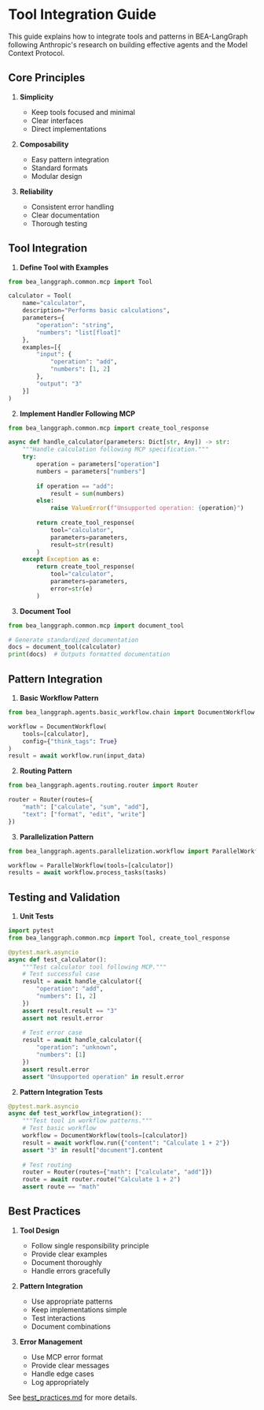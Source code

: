 # Tool Integration Guide

This guide explains how to integrate tools and patterns in BEA-LangGraph following Anthropic's research on building effective agents and the Model Context Protocol.

## Core Principles

1. **Simplicity**
   - Keep tools focused and minimal
   - Clear interfaces
   - Direct implementations

2. **Composability**
   - Easy pattern integration
   - Standard formats
   - Modular design

3. **Reliability**
   - Consistent error handling
   - Clear documentation
   - Thorough testing

## Tool Integration

1. **Define Tool with Examples**
```python
from bea_langgraph.common.mcp import Tool

calculator = Tool(
    name="calculator",
    description="Performs basic calculations",
    parameters={
        "operation": "string",
        "numbers": "list[float]"
    },
    examples=[{
        "input": {
            "operation": "add",
            "numbers": [1, 2]
        },
        "output": "3"
    }]
)
```

2. **Implement Handler Following MCP**
```python
from bea_langgraph.common.mcp import create_tool_response

async def handle_calculator(parameters: Dict[str, Any]) -> str:
    """Handle calculation following MCP specification."""
    try:
        operation = parameters["operation"]
        numbers = parameters["numbers"]
        
        if operation == "add":
            result = sum(numbers)
        else:
            raise ValueError(f"Unsupported operation: {operation}")
            
        return create_tool_response(
            tool="calculator",
            parameters=parameters,
            result=str(result)
        )
    except Exception as e:
        return create_tool_response(
            tool="calculator",
            parameters=parameters,
            error=str(e)
        )
```

3. **Document Tool**
```python
from bea_langgraph.common.mcp import document_tool

# Generate standardized documentation
docs = document_tool(calculator)
print(docs)  # Outputs formatted documentation
```

## Pattern Integration

1. **Basic Workflow Pattern**
```python
from bea_langgraph.agents.basic_workflow.chain import DocumentWorkflow

workflow = DocumentWorkflow(
    tools=[calculator],
    config={"think_tags": True}
)
result = await workflow.run(input_data)
```

2. **Routing Pattern**
```python
from bea_langgraph.agents.routing.router import Router

router = Router(routes={
    "math": ["calculate", "sum", "add"],
    "text": ["format", "edit", "write"]
})
```

3. **Parallelization Pattern**
```python
from bea_langgraph.agents.parallelization.workflow import ParallelWorkflow

workflow = ParallelWorkflow(tools=[calculator])
results = await workflow.process_tasks(tasks)
```

## Testing and Validation

1. **Unit Tests**
```python
import pytest
from bea_langgraph.common.mcp import Tool, create_tool_response

@pytest.mark.asyncio
async def test_calculator():
    """Test calculator tool following MCP."""
    # Test successful case
    result = await handle_calculator({
        "operation": "add",
        "numbers": [1, 2]
    })
    assert result.result == "3"
    assert not result.error
    
    # Test error case
    result = await handle_calculator({
        "operation": "unknown",
        "numbers": [1]
    })
    assert result.error
    assert "Unsupported operation" in result.error
```

2. **Pattern Integration Tests**
```python
@pytest.mark.asyncio
async def test_workflow_integration():
    """Test tool in workflow patterns."""
    # Test basic workflow
    workflow = DocumentWorkflow(tools=[calculator])
    result = await workflow.run({"content": "Calculate 1 + 2"})
    assert "3" in result["document"].content
    
    # Test routing
    router = Router(routes={"math": ["calculate", "add"]})
    route = await router.route("Calculate 1 + 2")
    assert route == "math"
```

## Best Practices

1. **Tool Design**
   - Follow single responsibility principle
   - Provide clear examples
   - Document thoroughly
   - Handle errors gracefully

2. **Pattern Integration**
   - Use appropriate patterns
   - Keep implementations simple
   - Test interactions
   - Document combinations

3. **Error Management**
   - Use MCP error format
   - Provide clear messages
   - Handle edge cases
   - Log appropriately

See [best_practices.md](best_practices.md) for more details.
